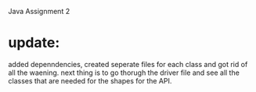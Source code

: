 Java Assignment 2

# update:

added depenndencies, created seperate files for each class and got rid of all the waening.
next thing is to go thorugh the driver file and see all the classes that are needed for the shapes for the API.
